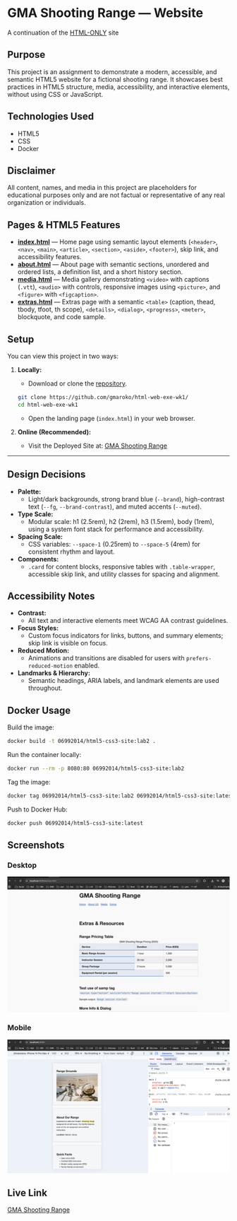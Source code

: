 # GMA Shooting Range — Website

A continuation of the [HTML-ONLY](https://github.com/gmaroko/html-web-exe-wk1) site

## Purpose
This project is an assignment to demonstrate a modern, accessible, and semantic HTML5 website for a fictional shooting range. It showcases best practices in HTML5 structure, media, accessibility, and interactive elements, without using CSS or JavaScript.

## Technologies Used

- HTML5
- CSS
- Docker

## Disclaimer

All content, names, and media in this project are placeholders for educational purposes only and are not factual or representative of any real organization or individuals.

## Pages & HTML5 Features

- [**index.html**](https://gmaroko.github.io/html-web-exe-wk1/index.html) — Home page using semantic layout elements (`<header>`, `<nav>`, `<main>`, `<article>`, `<section>`, `<aside>`, `<footer>`), skip link, and accessibility features.
- [**about.html**](https://gmaroko.github.io/html-web-exe-wk1/about.html) — About page with semantic sections, unordered and ordered lists, a definition list, and a short history section.
- [**media.html**](https://gmaroko.github.io/html-web-exe-wk1/media.html) — Media gallery demonstrating `<video>` with captions (`.vtt`), `<audio>` with controls, responsive images using `<picture>`, and `<figure>` with `<figcaption>`.
- [**extras.html**](https://gmaroko.github.io/html-web-exe-wk1/extras.html) — Extras page with a semantic `<table>` (caption, thead, tbody, tfoot, th scope), `<details>`, `<dialog>`, `<progress>`, `<meter>`, blockquote, and code sample.

## Setup

You can view this project in two ways:

1. **Locally:**
	- Download or clone the [repository](https://github.com/gmaroko/html-web-exe-wk1/).
    ```bash
    git clone https://github.com/gmaroko/html-web-exe-wk1/
    cd html-web-exe-wk1
    ```
	- Open the landing page (`index.html`) in your web browser.

2. **Online (Recommended):**
	- Visit the Deployed Site at: [GMA Shooting Range](https://gmaroko.github.io/html-web-exe-wk1/)



---

## Design Decisions

- **Palette:**
    - Light/dark backgrounds, strong brand blue (`--brand`), high-contrast text (`--fg`, `--brand-contrast`), and muted accents (`--muted`).
- **Type Scale:**
    - Modular scale: h1 (2.5rem), h2 (2rem), h3 (1.5rem), body (1rem), using a system font stack for performance and accessibility.
- **Spacing Scale:**
    - CSS variables: `--space-1` (0.25rem) to `--space-5` (4rem) for consistent rhythm and layout.
- **Components:**
    - `.card` for content blocks, responsive tables with `.table-wrapper`, accessible skip link, and utility classes for spacing and alignment.

## Accessibility Notes

- **Contrast:**
    - All text and interactive elements meet WCAG AA contrast guidelines.
- **Focus Styles:**
    - Custom focus indicators for links, buttons, and summary elements; skip link is visible on focus.
- **Reduced Motion:**
    - Animations and transitions are disabled for users with `prefers-reduced-motion` enabled.
- **Landmarks & Hierarchy:**
    - Semantic headings, ARIA labels, and landmark elements are used throughout.

## Docker Usage

Build the image:
```sh
docker build -t 06992014/html5-css3-site:lab2 .
```

Run the container locally:
```sh
docker run --rm -p 8080:80 06992014/html5-css3-site:lab2
```

Tag the image:
```sh
docker tag 06992014/html5-css3-site:lab2 06992014/html5-css3-site:latest
```

Push to Docker Hub:
```sh
docker push 06992014/html5-css3-site:latest
```

## Screenshots

### Desktop
![Desktop screenshot](assets/images/screenshot-desktop.png)

### Mobile
![Mobile screenshot](assets/images/screenshot-mobile.png)

## Live Link

[GMA Shooting Range](https://gmaroko.github.io/html-web-exe-wk1/)
